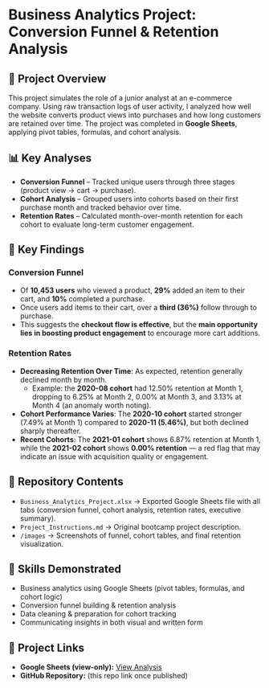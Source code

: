 # Business Analytics Project: Conversion Funnel & Retention Analysis

## 📌 Project Overview
This project simulates the role of a junior analyst at an e-commerce company. Using raw transaction logs of user activity, I analyzed how well the website converts product views into purchases and how long customers are retained over time. The project was completed in **Google Sheets**, applying pivot tables, formulas, and cohort analysis.

## 📊 Key Analyses
- **Conversion Funnel** – Tracked unique users through three stages (product view → cart → purchase).  
- **Cohort Analysis** – Grouped users into cohorts based on their first purchase month and tracked behavior over time.  
- **Retention Rates** – Calculated month-over-month retention for each cohort to evaluate long-term customer engagement.  

## 🔑 Key Findings

### Conversion Funnel
- Of **10,453 users** who viewed a product, **29%** added an item to their cart, and **10%** completed a purchase.  
- Once users add items to their cart, over a **third (36%)** follow through to purchase.  
- This suggests the **checkout flow is effective**, but the **main opportunity lies in boosting product engagement** to encourage more cart additions.  

### Retention Rates
- **Decreasing Retention Over Time**: As expected, retention generally declined month by month.  
  - Example: the **2020-08 cohort** had 12.50% retention at Month 1, dropping to 6.25% at Month 2, 0.00% at Month 3, and 3.13% at Month 4 (an anomaly worth noting).  
- **Cohort Performance Varies**: The **2020-10 cohort** started stronger (7.49% at Month 1) compared to **2020-11 (5.46%)**, but both declined sharply thereafter.  
- **Recent Cohorts**: The **2021-01 cohort** shows 6.87% retention at Month 1, while the **2021-02 cohort** shows **0.00% retention** — a red flag that may indicate an issue with acquisition quality or engagement.

## 📂 Repository Contents
- `Business_Analytics_Project.xlsx` → Exported Google Sheets file with all tabs (conversion funnel, cohort analysis, retention rates, executive summary).  
- `Project_Instructions.md` → Original bootcamp project description.  
- `/images` → Screenshots of funnel, cohort tables, and final retention visualization.  

## 🚀 Skills Demonstrated
- Business analytics using Google Sheets (pivot tables, formulas, and cohort logic)  
- Conversion funnel building & retention analysis  
- Data cleaning & preparation for cohort tracking  
- Communicating insights in both visual and written form  

## 🔗 Project Links
- **Google Sheets (view-only):** [View Analysis](https://docs.google.com/spreadsheets/d/1Wb7bccq72rdNUDE6yE0t0_zF53OJCFky7GOYuKXSH6c/edit?usp=sharing)  
- **GitHub Repository:** (this repo link once published)  



